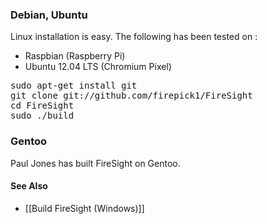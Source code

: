 
### Debian, Ubuntu

Linux installation is easy. The following has been tested on :
* Raspbian (Raspberry Pi)
* Ubuntu 12.04 LTS (Chromium Pixel)

<pre>
sudo apt-get install git
git clone git://github.com/firepick1/FireSight
cd FireSight
sudo ./build
</pre>

### Gentoo

Paul Jones has built FireSight on Gentoo.

#### See Also
* [[Build FireSight (Windows)]]
